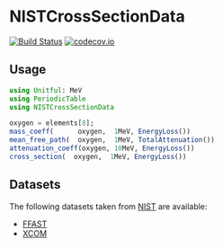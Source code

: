 # NISTCrossSectionData

[![Build Status](https://travis-ci.org/jw3126/NISTCrossSectionData.jl.svg?branch=master)](https://travis-ci.org/jw3126/NISTCrossSectionData.jl)
[![codecov.io](https://codecov.io/github/jw3126/NISTCrossSectionData.jl/coverage.svg?branch=master)](http://codecov.io/github/jw3126/NISTCrossSectionData.jl?branch=master)

## Usage
```julia
using Unitful: MeV
using PeriodicTable
using NISTCrossSectionData

oxygen = elements[8];
mass_coeff(      oxygen,  1MeV, EnergyLoss())
mean_free_path(  oxygen,  1MeV, TotalAttenuation())
attenuation_coeff(oxygen, 10MeV, EnergyLoss())
cross_section(  oxygen,  1MeV, EnergyLoss())
```

## Datasets

The following datasets taken from [NIST](https://www.nist.gov/) are available:

* [FFAST](https://physics.nist.gov/PhysRefData/XrayMassCoef/tab3.html)
* [XCOM](https://physics.nist.gov/PhysRefData/Xcom/html/xcom1.html)
